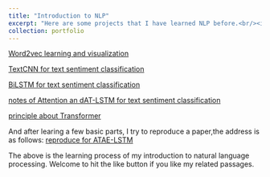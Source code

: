 ```yaml
---
title: "Introduction to NLP"
excerpt: "Here are some projects that I have learned NLP before.<br/><img src='/images/500x300.png'>"
collection: portfolio
---
```


[Word2vec learning and visualization](https://zhuanlan.zhihu.com/p/610288225)

[TextCNN for text sentiment classification](https://zhuanlan.zhihu.com/p/614638327)

[BiLSTM for text sentiment classification](https://zhuanlan.zhihu.com/p/616015256)

[notes of Attention an dAT-LSTM for text sentiment classification](https://zhuanlan.zhihu.com/p/618223499)

[principle about Transformer](https://zhuanlan.zhihu.com/p/627448301)

And after learing a few basic parts, I try to reproduce a paper,the address is as follows:
[reproduce for ATAE-LSTM](https://zhuanlan.zhihu.com/p/658037296)

The above is the learning process of my introduction to natural language processing. Welcome to hit the like button if you like my related passages.
